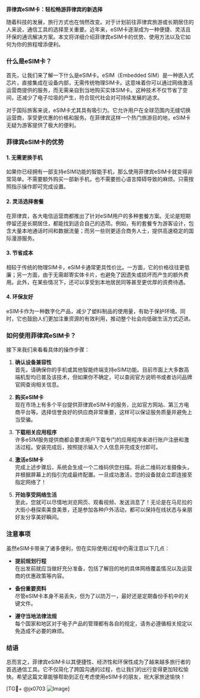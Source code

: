 **菲律宾eSIM卡：轻松畅游菲律宾的新选择**

随着科技的发展，旅行方式也在悄然改变。对于计划前往菲律宾旅游或长期居住的人来说，通信工具的选择至关重要。近年来，eSIM卡逐渐成为一种便捷、灵活且环保的通讯解决方案。本文将详细介绍菲律宾eSIM卡的优势、使用方法以及它如何为你的旅程增添便利。

### 什么是eSIM卡？

首先，让我们来了解一下什么是eSIM卡。eSIM（Embedded SIM）是一种嵌入式芯片，直接集成在设备内部，无需传统物理SIM卡。这意味着你可以通过网络激活运营商提供的服务，而无需亲自到当地购买实体SIM卡。这种技术不仅节省了空间，还减少了电子垃圾的产生，符合现代社会对可持续发展的追求。

对于国际旅客来说，eSIM卡尤其具有吸引力。它允许用户在全球范围内无缝切换运营商，享受更优惠的价格和服务。在菲律宾这样一个热门旅游目的地，eSIM卡无疑为游客提供了极大的便利。

### 菲律宾eSIM卡的优势

#### 1. **无需更换手机**
   如果你已经拥有一部支持eSIM功能的智能手机，那么使用菲律宾eSIM卡就变得非常简单。不需要额外购买一部新手机，也不需要担心语言障碍导致的麻烦。只需按照指示操作即可完成设置。

#### 2. **灵活选择套餐**
   在菲律宾，各大电信运营商都推出了针对eSIM用户的多种套餐方案。无论是短期停留还是长期居住，都能找到适合自己的选项。例如，有的套餐专为游客设计，包含大量本地通话时间和数据流量；而另一些则更适合商务人士，提供高速稳定的国际漫游服务。

#### 3. **节省成本**
   相较于传统的物理SIM卡，eSIM卡通常更具性价比。一方面，它的价格往往更低廉；另一方面，由于无需邮寄实体卡片，也避免了因遗失或损坏而产生的额外费用。此外，在某些情况下，还可以享受到本地居民同等甚至更优厚的资费待遇。

#### 4. **环保友好**
   eSIM卡作为一种数字化产品，减少了塑料制品的使用量，有助于保护环境。同时，它也鼓励人们更加注重资源的有效利用，推动整个社会向低碳生活方式迈进。

### 如何使用菲律宾eSIM卡？

接下来我们来看看具体的操作步骤：

1. **确认设备兼容性**  
   首先，请确保你的手机或其他智能终端支持eSIM功能。目前市面上大多数高端机型均已普及该技术，但如果你不确定，可以查阅官方说明书或者访问品牌官网查询相关信息。

2. **购买eSIM卡**  
   现在市场上有多个平台提供菲律宾eSIM卡的服务，比如官方网站、第三方电商平台等。选择信誉良好的供应商非常重要，这样可以保证服务质量并避免上当受骗。

3. **下载相关应用程序**  
   许多eSIM服务提供商都会要求用户下载专门的应用程序来进行账户注册和激活过程。安装完成后，按照提示输入个人信息并完成支付即可。

4. **激活eSIM卡**  
   完成上述步骤后，系统会生成一个二维码供您扫描。将此二维码对准摄像头，并根据屏幕上的指引完成最终配置。一旦成功激活，您的设备就会立即连接至指定网络了！

5. **开始享受网络生活**  
   至此，您就可以尽情地浏览网页、观看视频、发送消息了！无论是在马尼拉的大街小巷探索美食美景，还是参加各种户外活动，都可以保持在线状态与亲朋好友分享美好瞬间。

### 注意事项

虽然eSIM卡带来了诸多便利，但在实际使用过程中仍需注意以下几点：

- **提前规划行程**  
   在出发前就应当做好充分准备，包括了解目的地的具体网络覆盖情况以及运营商的优惠政策等内容。
   
- **备份重要资料**  
   尽管eSIM卡本身不易丢失，但为了以防万一，最好还是定期备份手机中的关键文件。
   
- **遵守当地法律法规**  
   每个国家和地区对于电子产品的管理都有各自的规定，请务必遵循相关规定以免造成不必要的麻烦。

### 结语

总而言之，菲律宾eSIM卡以其便捷性、经济性和环保性成为了越来越多旅行者的首选通信工具。它不仅简化了跨国沟通的过程，也让我们的出行变得更加轻松愉快。希望这篇文章能够帮助到正在考虑使用eSIM卡的朋友，祝大家旅途愉快！

[TG💪+ @jx0703 ![Image](https://github.com/user-attachments/assets/dbca1d08-cadb-493c-b0ec-ad6f7a83f270)]